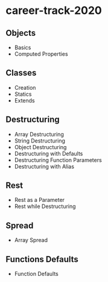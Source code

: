 # career-track-2020

## Objects

* Basics
* Computed Properties

## Classes

* Creation
* Statics
* Extends

## Destructuring

* Array Destructuring
* String Destructuring
* Object Destructuring
* Destructuring with Defaults
* Destructuring Function Parameters
* Destructuring with Alias

## Rest

* Rest as a Parameter
* Rest while Destructuring

## Spread

* Array Spread

## Functions Defaults

* Function Defaults


